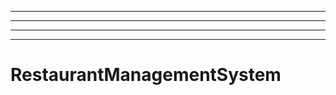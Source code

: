 ----------------------------------------------------------------------
----------------------------------------------------------------------------------------------------
----------------------------------------------------------------------------------------------------
----------------------------------------------------------------------------------------------------
# RestaurantManagementSystem
